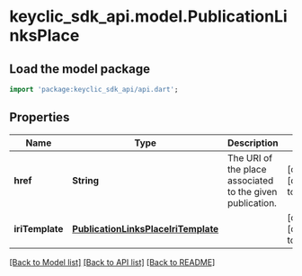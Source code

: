 # keyclic_sdk_api.model.PublicationLinksPlace

## Load the model package
```dart
import 'package:keyclic_sdk_api/api.dart';
```

## Properties
Name | Type | Description | Notes
------------ | ------------- | ------------- | -------------
**href** | **String** | The URI of the place associated to the given publication. | [optional] [default to null]
**iriTemplate** | [**PublicationLinksPlaceIriTemplate**](PublicationLinksPlaceIriTemplate.md) |  | [optional] [default to null]

[[Back to Model list]](../README.md#documentation-for-models) [[Back to API list]](../README.md#documentation-for-api-endpoints) [[Back to README]](../README.md)


